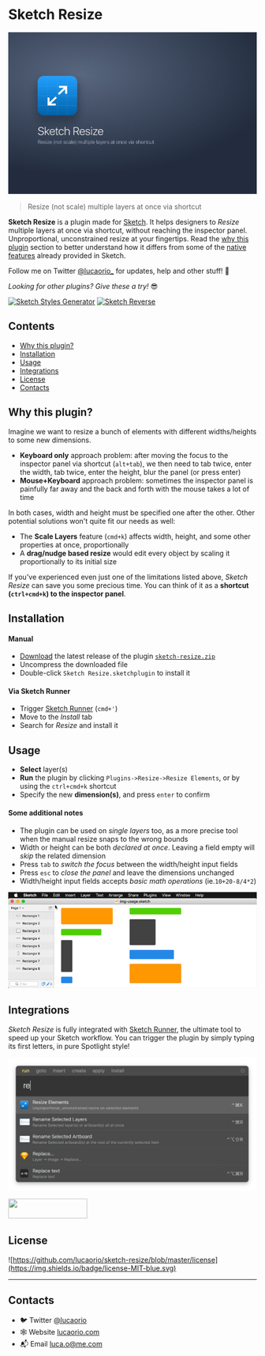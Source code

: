 # Sketch Resize
![Sketch Resize](images/img-header.jpg)
> Resize (not scale) multiple layers at once via shortcut

**Sketch Resize** is a plugin made for [Sketch](http://sketchapp.com). It helps designers to *Resize* multiple layers at once via shortcut, without reaching the inspector panel. Unproportional, unconstrained resize at your fingertips. Read the [why this plugin](#why-this-plugin) section to better understand how it differs from some of the [native features](https://www.sketchapp.com/learn/documentation/layer-basics/resizing-layers) already provided in Sketch.

Follow me on Twitter [@lucaorio_](https://twitter.com/lucaorio_) for updates, help and other stuff! 🎉

*Looking for other plugins? Give these a try!* 😎

[<img alt="Sketch Styles Generator" src="https://raw.githubusercontent.com/lucaorio/sketch-resize/master/images/img-sketch-styles-generator.jpg" height="111px"/>](https://github.com/lucaorio/sketch-styles-generator)
[<img alt="Sketch Reverse" src="https://raw.githubusercontent.com/lucaorio/sketch-resize/master/images/img-sketch-reverse.jpg" height="111px"/>](https://github.com/lucaorio/sketch-reverse)

## Contents
- [Why this plugin?](#why-this-plugin)
- [Installation](#installation)
- [Usage](#usage)
- [Integrations](#integrations)
- [License](#license)
- [Contacts](#contacts)

## Why this plugin?
Imagine we want to resize a bunch of elements with different widths/heights to some new dimensions.

* **Keyboard only** approach problem: after moving the focus to the inspector panel via shortcut (`alt+tab`), we then need to tab twice, enter the width, tab twice, enter the height, blur the panel (or press enter)
* **Mouse+Keyboard** approach problem: sometimes the inspector panel is painfully far away and the back and forth with the mouse takes a lot of time

In both cases, width and height must be specified one after the other. Other potential solutions won't quite fit our needs as well:
* The **Scale Layers** feature (`cmd+k`) affects width, height, and some other properties at once, proportionally
* A **drag/nudge based resize** would edit every object by scaling it proportionally to its initial size

If you've experienced even just one of the limitations listed above, *Sketch Resize* can save you some precious time. You can think of it as a **shortcut (`ctrl+cmd+k`) to the inspector panel**.

## Installation
#### Manual
* [Download](https://github.com/lucaorio/sketch-resize/releases/latest) the latest release of the plugin [`sketch-resize.zip`](https://github.com/lucaorio/sketch-resize/releases/latest)
* Uncompress the downloaded file
* Double-click `Sketch Resize.sketchplugin` to install it

#### Via Sketch Runner
* Trigger [Sketch Runner](http://bit.ly/SketchRunnerWebsite) (`cmd+'`)
* Move to the *Install* tab
* Search for *Resize* and install it

## Usage
* **Select** layer(s)
* **Run** the plugin by clicking `Plugins->Resize->Resize Elements`, or by using the `ctrl+cmd+k` shortcut
* Specify the new **dimension(s)**, and press `enter` to confirm

#### Some additional notes
* The plugin can be used on *single layers* too, as a more precise tool when the manual resize snaps to the wrong bounds
* Width or height can be both *declared at once*. Leaving a field empty will *skip* the related dimension
* Press `tab` to *switch the focus* between the width/height input fields
* Press `esc` to *close the panel* and leave the dimensions unchanged
* Width/height input fields accepts *basic math operations* (ie.`10+20-8/4*2`)

![Resize Usage](images/img-usage.gif)

## Integrations
*Sketch Resize* is fully integrated with [Sketch Runner](http://bit.ly/SketchRunnerWebsite), the ultimate tool to speed up your Sketch workflow. You can trigger the plugin by simply typing its first letters, in pure Spotlight style!

![Sketch Runner Integration](images/img-sketch-runner.jpg)

<a href="http://bit.ly/SketchRunnerWebsite">
  <img width="160" height="40" src="http://sketchrunner.com/img/badge_blue.png">
</a>

## License
![https://github.com/lucaorio/sketch-resize/blob/master/license](https://img.shields.io/badge/license-MIT-blue.svg)

***

## Contacts
* 🐦 Twitter [@lucaorio](http://twitter.com/@lucaorio_)
* 🕸 Website [lucaorio.com](http://lucaorio.com)
* 📬 Email [luca.o@me.com](mailto:luca.o@me.com)
